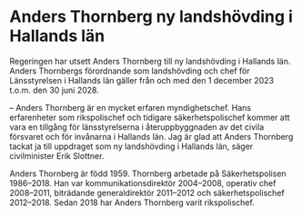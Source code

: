 # Anders Thornberg ny landshövding i Hallands län

Regeringen har utsett Anders Thornberg till ny landshövding i Hallands län. Anders Thornbergs förordnande som landshövding och chef för Länsstyrelsen i Hallands län gäller från och med den 1 december 2023 t.o.m. den 30 juni 2028.

– Anders Thornberg är en mycket erfaren myndighetschef. Hans erfarenheter som rikspolischef och tidigare säkerhetspolischef kommer att vara en tillgång för länsstyrelserna i återuppbyggnaden av det civila försvaret och för invånarna i Hallands län. Jag är glad att Anders Thornberg tackat ja till uppdraget som ny landshövding i Hallands län, säger civilminister Erik Slottner.

Anders Thornberg är född 1959. Thornberg arbetade på Säkerhetspolisen 1986–2018. Han var kommunikationsdirektör 2004–2008, operativ chef 2008–2011, biträdande generaldirektör 2011–2012 och säkerhetspolischef 2012–2018. Sedan 2018 har Anders Thornberg varit rikspolischef.
